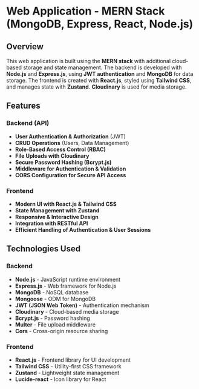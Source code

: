 # Web Application - MERN Stack (MongoDB, Express, React, Node.js)  

## Overview  
This web application is built using the **MERN stack** with additional cloud-based storage and state management. The backend is developed with **Node.js** and **Express.js**, using **JWT authentication** and **MongoDB** for data storage. The frontend is created with **React.js**, styled using **Tailwind CSS**, and manages state with **Zustand**. **Cloudinary** is used for media storage.  

## Features  
### Backend (API)  
- **User Authentication & Authorization** (JWT)  
- **CRUD Operations** (Users, Data Management)  
- **Role-Based Access Control (RBAC)**  
- **File Uploads with Cloudinary**  
- **Secure Password Hashing (Bcrypt.js)**  
- **Middleware for Authentication & Validation**  
- **CORS Configuration for Secure API Access**  

### Frontend  
- **Modern UI with React.js & Tailwind CSS**  
- **State Management with Zustand**  
- **Responsive & Interactive Design**  
- **Integration with RESTful API**  
- **Efficient Handling of Authentication & User Sessions**  

## Technologies Used  

### Backend  
- **Node.js** - JavaScript runtime environment  
- **Express.js** - Web framework for Node.js  
- **MongoDB** - NoSQL database  
- **Mongoose** - ODM for MongoDB  
- **JWT (JSON Web Token)** - Authentication mechanism  
- **Cloudinary** - Cloud-based media storage  
- **Bcrypt.js** - Password hashing  
- **Multer** - File upload middleware  
- **Cors** - Cross-origin resource sharing  

### Frontend  
- **React.js** - Frontend library for UI development  
- **Tailwind CSS** - Utility-first CSS framework  
- **Zustand** - Lightweight state management  
- **Lucide-react** - Icon library for React  
